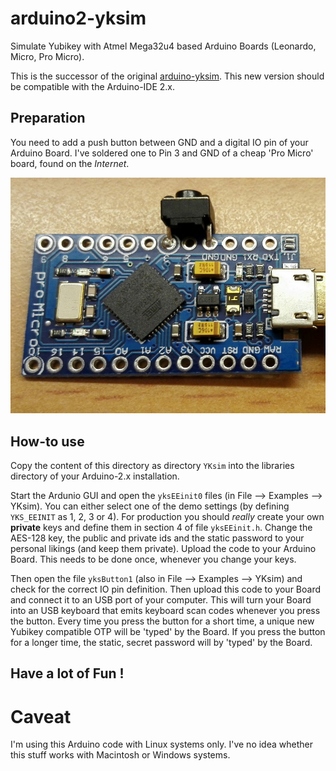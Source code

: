 # arduino2-yksim

Simulate Yubikey with Atmel Mega32u4 based Arduino Boards (Leonardo, Micro, Pro Micro).

This is the successor of the original [arduino-yksim](https://github.com/pagong/arduino-yksim).
This new version should be compatible with the Arduino-IDE 2.x.


## Preparation

You need to add a push button between GND and a digital IO pin of your Arduino Board.
I've soldered one to Pin 3 and GND of a cheap 'Pro Micro' board, found on the _Internet_.

![yksim](promicro-button3.jpg)


## How-to use

Copy the content of this directory as directory `YKsim` into the libraries directory of your Arduino-2.x installation.

Start the Ardunio GUI and open the `yksEEinit0` files (in File --> Examples --> YKsim).
You can either select one of the demo settings (by defining `YKS_EEINIT` as 1, 2, 3 or 4).
For production you should _really_ create your own **private** keys and define them in section 4 of file `yksEEinit.h`.
Change the AES-128 key, the public and private ids and the static password to your personal likings (and keep them private).
Upload the code to your Arduino Board. This needs to be done once, whenever you change your keys.

Then open the file `yksButton1` (also in File --> Examples --> YKsim) and check for the correct IO pin definition.
Then upload this code to your Board and connect it to an USB port of your computer.
This will turn your Board into an USB keyboard that emits keyboard scan codes whenever you press the button.
Every time you press the button for a short time, a unique new Yubikey compatible OTP will be 'typed' by the Board.
If you press the button for a longer time, the static, secret password will by 'typed' by the Board.


## Have a lot of Fun !


# Caveat
I'm using this Arduino code with Linux systems only. 
I've no idea whether this stuff works with Macintosh or Windows systems.
